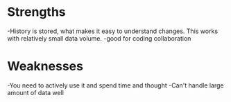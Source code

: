 # Strengths
-History is stored, what makes it easy to understand changes. This works with relatively small data volume.
-good for coding collaboration
# Weaknesses
-You need to actively use it and spend time and thought
-Can't handle large amount of data well